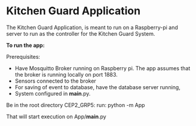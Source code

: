 # Kitchen Guard Application

The Kitchen Guard Application, is meant to run on a Raspberry-pi and server to run as the controller for the Kitchen Guard System.

**To run the app:**

Prerequisites:

- Have Mosquitto Broker running on Raspberry pi. The app assumes that the broker is running locally on port 1883.
- Sensors connected to the broker
- For saving of event to database, have the database server running,
- System configured in __main__.py.

Be in the root directory CEP2_GRP5:
run: python -m App

That will start execution on App/__main__.py
